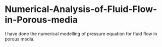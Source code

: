 # Numerical-Analysis-of-Fluid-Flow-in-Porous-media
I have done the numerical modelling of pressure equation for fluid flow in porous media.
